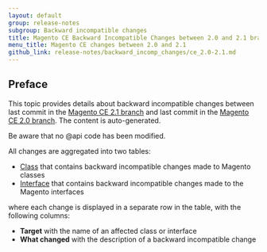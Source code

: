 ```yaml
---
layout: default
group: release-notes
subgroup: Backward incompatible changes
title: Magento CE Backward Incompatible Changes between 2.0 and 2.1 branches
menu_title: Magento CE changes between 2.0 and 2.1
github_link: release-notes/backward_incomp_changes/ce_2.0-2.1.md
---
```


## Preface 

This topic provides details about backward incompatible changes between last commit in the [Magento CE 2.1 branch](https://github.com/magento/magento2/tree/2.1) and last commit in the [Magento CE 2.0 branch](https://github.com/magento/magento2/tree/2.0). The content is auto-generated.

Be aware that no @api code has been modified.

All changes are aggregated into two tables:

- [Class](#class) that contains backward incompatible changes made to Magento classes
- [Interface](#interface) that contains backward incompatible changes made to the Magento interfaces

where each change is displayed in a separate row in the table, with the following columns:

- **Target** with the name of an affected class or interface
- **What changed** with the description of a backward incompatible change
